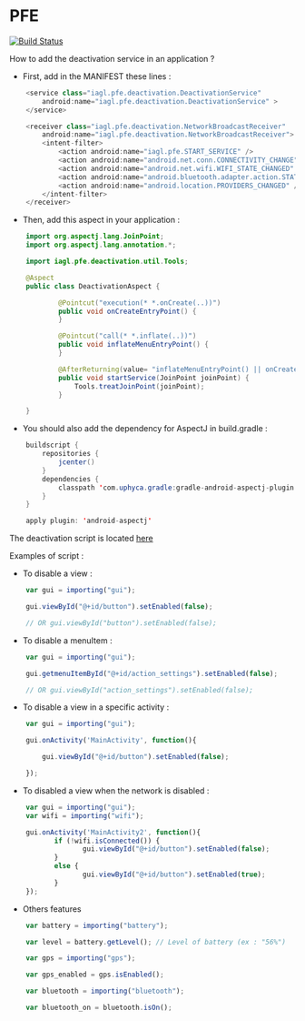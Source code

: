 # PFE 

[![Build Status](https://travis-ci.org/TVerbaere/PFE.svg)](https://travis-ci.org/TVerbaere/PFE)

How to add the deactivation service in an application ?

- First, add in the MANIFEST these lines :
```java
    <service class="iagl.pfe.deactivation.DeactivationService"
        android:name="iagl.pfe.deactivation.DeactivationService" >
    </service>

    <receiver class="iagl.pfe.deactivation.NetworkBroadcastReceiver"
        android:name="iagl.pfe.deactivation.NetworkBroadcastReceiver">
        <intent-filter>
            <action android:name="iagl.pfe.START_SERVICE" />
            <action android:name="android.net.conn.CONNECTIVITY_CHANGE" />
            <action android:name="android.net.wifi.WIFI_STATE_CHANGED" />
            <action android:name="android.bluetooth.adapter.action.STATE_CHANGED" />
            <action android:name="android.location.PROVIDERS_CHANGED" />
        </intent-filter>
    </receiver>
```
- Then, add this aspect in your application :
```java
    import org.aspectj.lang.JoinPoint;
    import org.aspectj.lang.annotation.*;

    import iagl.pfe.deactivation.util.Tools;

    @Aspect
    public class DeactivationAspect {

            @Pointcut("execution(* *.onCreate(..))")
            public void onCreateEntryPoint() {
            }

            @Pointcut("call(* *.inflate(..))")
            public void inflateMenuEntryPoint() {
            }

            @AfterReturning(value= "inflateMenuEntryPoint() || onCreateEntryPoint()")
            public void startService(JoinPoint joinPoint) {
                Tools.treatJoinPoint(joinPoint);
            }

    }
```
- You should also add the dependency for AspectJ in build.gradle :
```java
    buildscript {
        repositories {
            jcenter()
        }
        dependencies {
            classpath 'com.uphyca.gradle:gradle-android-aspectj-plugin:0.9.+'
        }
    }

    apply plugin: 'android-aspectj'
```

The deactivation script is located [here](https://github.com/TVerbaere/PFE/blob/master/deactivationservice/src/main/res/raw/script.js)

Examples of script :
- To disable a view :
```javascript
    var gui = importing("gui");

    gui.viewById("@+id/button").setEnabled(false);

    // OR gui.viewById("button").setEnabled(false);
```
- To disable a menuItem :
```javascript
    var gui = importing("gui");

    gui.getmenuItemById("@+id/action_settings").setEnabled(false);

    // OR gui.viewById("action_settings").setEnabled(false);
```
- To disable a view in a specific activity :
```javascript
    var gui = importing("gui");

    gui.onActivity('MainActivity', function(){

        gui.viewById("@+id/button").setEnabled(false);

    });

```
- To disabled a view when the network is disabled :
```javascript
    var gui = importing("gui");
    var wifi = importing("wifi");

    gui.onActivity('MainActivity2', function(){
           if (!wifi.isConnected()) {
                  gui.viewById("@+id/button").setEnabled(false);
           }
           else {
                  gui.viewById("@+id/button").setEnabled(true);
           }
    });
```
- Others features
```javascript
    var battery = importing("battery");

    var level = battery.getLevel(); // Level of battery (ex : "56%")

    var gps = importing("gps");

    var gps_enabled = gps.isEnabled();

    var bluetooth = importing("bluetooth");

    var bluetooth_on = bluetooth.isOn();

```
